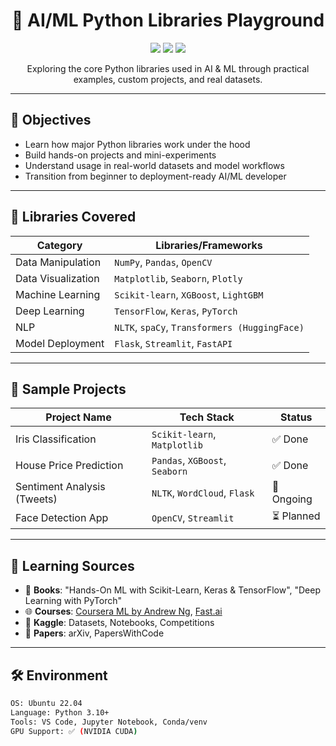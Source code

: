 <h1 align="center">🤖 AI/ML Python Libraries Playground</h1>

<p align="center">
  <img src="https://img.shields.io/badge/Language-Python-yellow.svg" />
  <img src="https://img.shields.io/badge/Focus-AI%20%26%20Machine%20Learning-blueviolet" />
  <img src="https://img.shields.io/badge/Status-Active-green" />
</p>

<p align="center">
  Exploring the core Python libraries used in AI & ML through practical examples, custom projects, and real datasets.
</p>

---

## 🎯 Objectives

- Learn how major Python libraries work under the hood
- Build hands-on projects and mini-experiments
- Understand usage in real-world datasets and model workflows
- Transition from beginner to deployment-ready AI/ML developer

---

## 🧪 Libraries Covered

| Category              | Libraries/Frameworks                           |
|-----------------------|-------------------------------------------------|
| Data Manipulation     | `NumPy`, `Pandas`, `OpenCV`                    |
| Data Visualization    | `Matplotlib`, `Seaborn`, `Plotly`              |
| Machine Learning      | `Scikit-learn`, `XGBoost`, `LightGBM`          |
| Deep Learning         | `TensorFlow`, `Keras`, `PyTorch`               |
| NLP                   | `NLTK`, `spaCy`, `Transformers (HuggingFace)` |
| Model Deployment      | `Flask`, `Streamlit`, `FastAPI`                |

---

## 🚀 Sample Projects

| Project Name                  | Tech Stack                        | Status     |
|------------------------------|-----------------------------------|------------|
| Iris Classification          | `Scikit-learn`, `Matplotlib`      | ✅ Done     |
| House Price Prediction       | `Pandas`, `XGBoost`, `Seaborn`    | ✅ Done     |
| Sentiment Analysis (Tweets)  | `NLTK`, `WordCloud`, `Flask`      | 🚧 Ongoing  |
| Face Detection App           | `OpenCV`, `Streamlit`             | ⏳ Planned  |

---

## 📌 Learning Sources

- 📘 **Books**: "Hands-On ML with Scikit-Learn, Keras & TensorFlow", "Deep Learning with PyTorch"
- 🌐 **Courses**: [Coursera ML by Andrew Ng](https://www.coursera.org/learn/machine-learning), [Fast.ai](https://www.fast.ai/)
- 📁 **Kaggle**: Datasets, Notebooks, Competitions
- 🧠 **Papers**: arXiv, PapersWithCode

---

## 🛠️ Environment

```bash
OS: Ubuntu 22.04
Language: Python 3.10+
Tools: VS Code, Jupyter Notebook, Conda/venv
GPU Support: ✅ (NVIDIA CUDA)
